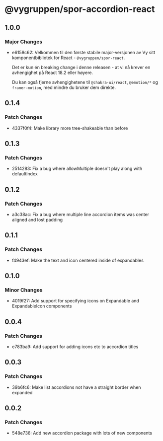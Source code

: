 # @vygruppen/spor-accordion-react

## 1.0.0

### Major Changes

- e6158c62: Velkommen til den første stabile major-versjonen av Vy sitt komponentbibliotek for React - `@vygruppen/spor-react`.

  Det er kun én breaking change i denne releasen - at vi nå krever en avhengighet på React 18.2 eller høyere.

  Du kan også fjerne avhengighetene til `@chakra-ui/react`, `@emotion/*` og `framer-motion`, med mindre du bruker dem direkte.

## 0.1.4

### Patch Changes

- 4337f0f4: Make library more tree-shakeable than before

## 0.1.3

### Patch Changes

- 2514283: Fix a bug where allowMultiple doesn't play along with defaultIndex

## 0.1.2

### Patch Changes

- a3c38ac: Fix a bug where multiple line accordion items was center aligned and lost padding

## 0.1.1

### Patch Changes

- f4943ef: Make the text and icon centered inside of expandables

## 0.1.0

### Minor Changes

- 4019f27: Add support for specifying icons on Expandable and ExpandableIcon components

## 0.0.4

### Patch Changes

- e783ba9: Add support for adding icons etc to accordion titles

## 0.0.3

### Patch Changes

- 39b6fc6: Make list accordions not have a straight border when expanded

## 0.0.2

### Patch Changes

- 548e736: Add new accordion package with lots of new components
